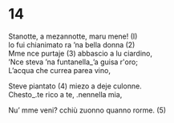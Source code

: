 # 14  
  
Stanotte, a mezannotte, maru mene! (I)  
lo fui chianimato ra ’na bella donna (2)  
Mme nce purtaje (3) abbascio a lu ciardino,  
’Nce steva ’na funtanella_’a guisa r'oro;  
L’acqua che currea parea vino,  
  
Steve piantato (4) miezo a deje culonne.  
Chesto_.te rico a te, .nennella mia,  
  
Nu’ mme veni? cchiù zuonno quanno rorme. (5)  
  
  

